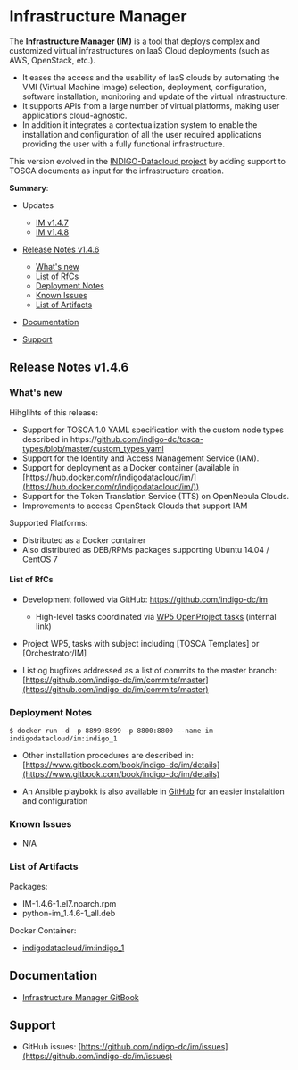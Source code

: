 # Infrastructure Manager 

The **Infrastructure Manager (IM)** is a tool that deploys complex and customized virtual infrastructures on IaaS Cloud deployments (such as AWS, OpenStack, etc.). 
* It eases the access and the usability of IaaS clouds by automating the VMI (Virtual Machine Image) selection, deployment, configuration, software installation, monitoring and update of the virtual infrastructure. 
* It supports APIs from a large number of virtual platforms, making user applications cloud-agnostic. 
* In addition it integrates a contextualization system to enable the installation and configuration of all the user required applications providing the user with a fully functional infrastructure.

This version evolved in the [INDIGO-Datacloud project](https://www.indigo-datacloud.eu/) by adding support to TOSCA documents as input for the infrastructure creation.

**Summary**:

* Updates
  * [IM v1.4.7](https://indigo-dc.gitbooks.io/indigo-datacloud-releases/content/indigo1/second_update_of_indigo-1.html#im)<br>
  * [IM v1.4.8](https://indigo-dc.gitbooks.io/indigo-datacloud-releases/content/indigo1/fourth_update_of_indigo-1.html#im)<br>

* [Release Notes v1.4.6](#id1)
  * [What's new](#id2)
  * [List of RfCs](#id3)
  * [Deployment Notes](#id4)
  * [Known Issues](#id5)
  * [List of Artifacts](#id7)
* [Documentation](#id6)
* [Support](#id8)


<a id="id1"></a>
## Release Notes v1.4.6


<a id="id2"></a>
### What's new

Hihglihts of this release:
* Support for TOSCA 1.0 YAML specification with the custom node types described in https://[github.com/indigo-dc/tosca-types/blob/master/custom_types.yaml](github.com/indigo-dc/tosca-types/blob/master/custom_types.yaml)
* Support for the Identity and Access Management Service (IAM).
* Support for deployment as a Docker container (available in [https://hub.docker.com/r/indigodatacloud/im/](https://hub.docker.com/r/indigodatacloud/im/))
* Support for the Token Translation Service (TTS) on OpenNebula Clouds.
* Improvements to access OpenStack Clouds that support IAM


Supported Platforms:
* Distributed as a Docker container
* Also distributed as DEB/RPMs packages supporting Ubuntu 14.04 / CentOS 7

<a id="id3"></a>
#### List of RfCs 

* Development followed via GitHub:  https://github.com/indigo-dc/im
  * High-level tasks coordinated via [WP5 OpenProject tasks](https://project.indigo-datacloud.eu/projects/wp5/work_packages?query_id=11) (internal link)

* Project WP5, tasks with subject including [TOSCA Templates] or [Orchestrator/IM]

* List og bugfixes addressed as a list of commits to the master branch: [https://github.com/indigo-dc/im/commits/master](https://github.com/indigo-dc/im/commits/master)

<a id="id4"></a>
### Deployment Notes

```$ docker run -d -p 8899:8899 -p 8800:8800 --name im indigodatacloud/im:indigo_1```

* Other installation procedures are described in: [https://www.gitbook.com/book/indigo-dc/im/details](https://www.gitbook.com/book/indigo-dc/im/details)

* An Ansible playbokk is also available in [GitHub](https://raw.githubusercontent.com/indigo-dc/im/master/ansible_install.yaml) for an easier instalaltion and configuration

<a id="id5"></a>
### Known Issues

* N/A

<a id="id7"></a>
### List of Artifacts

Packages:
* IM-1.4.6-1.el7.noarch.rpm
* python-im_1.4.6-1_all.deb

Docker Container:
* [indigodatacloud/im:indigo_1](https://hub.docker.com/r/indigodatacloud/im/)


<a id="id6"></a>
## Documentation

* [Infrastructure Manager GitBook](https://www.gitbook.com/book/indigo-dc/im/details)

<a id="id8"></a>
## Support

* GitHub issues: [https://github.com/indigo-dc/im/issues](https://github.com/indigo-dc/im/issues)
